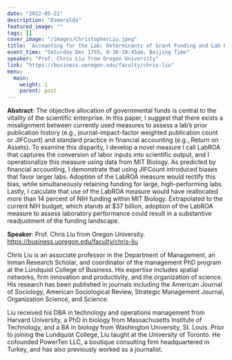 ```yaml
---
date: "2022-05-21"
description: "Esmeralda"
featured_image: ""
tags: []
cover_image: "/images/ChristopherLiu.jpeg"
title: 'Accounting for the Lab: Determinants of Grant Funding and Lab Return on Assets (LabROA)'
event_time: "Saturday Dec 17th, 9:30-10:45am, Beijing Time"
speaker: "Prof. Chris Liu from Oregon University"
link: "https://business.uoregon.edu/faculty/chris-liu"
menu:
  main:
    weight: 1
    parent: post
---
```


**Abstract**: The objective allocation of governmental funds is central to the vitality of the scientific enterprise. In this paper, I suggest that there exists a misalignment between currently used measures to assess a lab’s prior publication history (e.g., journal-impact-factor weighted publication count or JIFCount) and standard practice in financial accounting (e.g., Return on Assets). To examine this disparity, I develop a novel measure I call LabROA that captures the conversion of labor inputs into scientific output, and I operationalize this measure using data from MIT Biology. As predicted by financial accounting, I demonstrate that using JIFCount introduced biases that favor larger labs. Adoption of the LabROA measure would rectify this bias, while simultaneously retaining funding for large, high-performing labs. Lastly, I calculate that use of the LabROA measure would have reallocated more than 14 percent of NIH funding within MIT Biology. Extrapolated to the current NIH budget, which stands at $37 billion, adoption of the LabROA measure to assess laboratory performance could result in a substantive readjustment of the funding landscape.

**Speaker**: Prof. Chris Liu from Oregon University. https://business.uoregon.edu/faculty/chris-liu

Chris Liu is an associate professor in the Department of Management, an Inman Research Scholar, and coordinator of the management PhD program at the Lundquist College of Business. His expertise includes spatial networks, firm innovation and productivity, and the organization of science. His research has been published in journals including the American Journal of Sociology, American Sociological Review, Strategic Management Journal, Organization Science, and Science.

Liu received his DBA in technology and operations management from Harvard University, a PhD in biology from Massachusetts Institute of Technology, and a BA in biology from Washington University, St. Louis. Prior to joining the Lundquist College, Liu taught at the University of Toronto. He cofounded PowerTen LLC, a boutique consulting firm headquartered in Turkey, and has also previously worked as a journalist.
